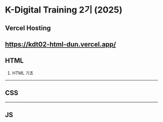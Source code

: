 # K-Digital Training 2기 (2025)
## Vercel Hosting
https://kdt02-html-dun.vercel.app/
---
## HTML
1. HTML 기초
---
## CSS
---
## JS
